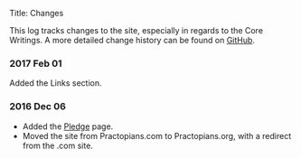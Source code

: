 Title: Changes

This log tracks changes to the site, especially in regards to the Core Writings. A more detailed change history can be found on <a href="https://github.com/hbowie/practopians/" target="ref">GitHub</a>.

### 2017 Feb 01

Added the Links section. 

### 2016 Dec 06

* Added the [Pledge](pledge.html) page.  
* Moved the site from Practopians.com to Practopians.org, with a redirect from the .com site. 
